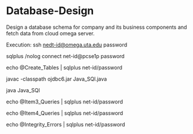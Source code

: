 # Database-Design

Design a database schema for company and its business components and fetch data from cloud omega server.

Execution: 
ssh nedt-id@omega.uta.edu
password

sqlplus /nolog
connect net-id@pcse1p
password
 
echo @Create_Tables | sqlplus net-id/password 

javac -classpath ojdbc6.jar Java_SQl.java

java Java_SQl

echo @Item3_Queries | sqlplus net-id/password  

echo @Item4_Queries | sqlplus net-id/password  

echo @Integrity_Errors | sqlplus net-id/password  


